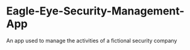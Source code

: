 # Eagle-Eye-Security-Management-App
An app used to manage the activities of a fictional security company
